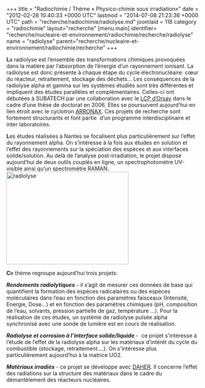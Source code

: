 +++
title = "Radiochimie / Thème « Physico-chimie sous irradiation»"
date = "2012-02-28 10:40:33 +0000 UTC"
lastmod = "2014-07-08 21:23:36 +0000 UTC"
path = "recherche/radiochimie/radiolyse.md"
joomlaid = 118
category = "radiochimie"
layout="recherche"
[menu.main]
  identifier= "recherche/nucleaire-et-environnement/radiochimie/recherche/radiolyse"
  name = "radiolyse"
  parent="recherche/nucleaire-et-environnement/radiochimie/recherche"
+++
<p><strong>L</strong>a radiolyse est l’ensemble des transformations chimiques provoquées dans la matière par l’absorption de l’énergie d’un rayonnement ionisant. La radiolyse est donc présente à chaque étape du cycle électronucléaire: cœur du réacteur, retraitement, stockage des déchets… Les conséquences de la radiolyse alpha et gamma sur les systèmes étudiés sont très différentes et impliquent des études parallèles et complémentaires. Celles-ci ont débutées à SUBATECH par une collaboration avec le <a href="http://www.lcp.u-psud.fr/" target="_blank">LCP d’Orsay</a> dans le cadre d’une thèse de doctorat en 2006. Elles se poursuivent aujourd’hui en lien étroit avec le cyclotron <a href="http://www.cyclotron-nantes.fr/" target="_blank">ARRONAX</a>. Ces projets de recherche sont fortement structurants et font partie  d’un programme interdisciplinaire et inter laboratoires.</p>
<p><strong>L</strong>es études réalisées à Nantes se focalisent plus particulièrement sur l’effet du rayonnement alpha. On s’intéresse à la fois aux études en solution et l’effet des rayonnements sur la spéciation des espèces et aux interfaces solide/solution. Au delà de l’analyse post-irradiation, le projet dispose aujourd’hui de deux outils couplés en ligne, un spectrophotomètre UV-visible ainsi qu’un spectromètre RAMAN. <img src="images/Recherche/Radiochimie/radiolyse.jpg" alt="radiolyse" width="320" height="243"/></p>
<p><strong>C</strong>e thème regroupe aujourd’hui trois projets:</p>
<p><strong><em>Rendements radiolytiques</em></strong> - il s’agit de mesurer ces données de base qui quantifient la formation des espèces radicalaires ou des espèces moléculaires dans l’eau en fonction des paramètres faisceaux (Intensité, Energie, Dose…) et en fonction des paramètres chimiques (pH, composition de l’eau, solvants, pression partielle de gaz, température …). Pour la réalisation de ces études, un système de radiolyse pulsée alpha synchronisé avec une sonde de lumière est en cours de réalisation.</p>
<p><strong><em>Radiolyse et corrosion à l’interface solide/liquide</em></strong> -  ce projet s’intéresse à l’étude de l’effet de la radiolyse alpha sur les matériaux d’intérêt du cycle du combustible (stockage, retraitement….). On s’intéresse plus particulièrement aujourd’hui à la matrice UO2.</p>
<p><strong><em>Matériaux irradiés</em></strong> - ce projet se développe avec <a href="http://www.daher.com/" target="_blank">DAHER</a>. Il concerne l’effet des radiations sur la structure des matériaux dans le cadre du démantèlement des réacteurs nucléaires.</p>